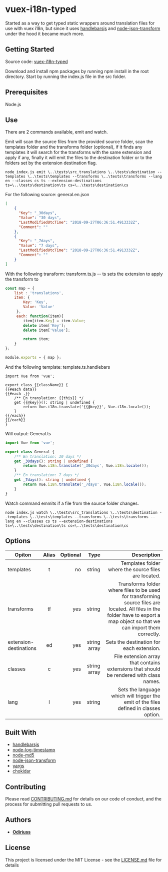 # vuex-i18n-typed

Started as a way to get typed static wrappers around translation files for use with vuex i18n, but since it uses [handlebarsjs](http://handlebarsjs.com) and [node-json-transform](https://github.com/bozzltron/node-json-transform) under the hood it became much more.

## Getting Started

Source code: [vuex-i18n-typed](https://github.com/Odiriuss/vuex-i18n-typed)

Download and install npm packages by running npm install in the root directory.
Start by running the index.js file in the src folder.

## Prerequisites

Node.js

## Use

There are 2 commands available, emit and watch.

Emit will scan the source files from the provided source folder, scan the templates folder and the transforms folder (optional), if it finds any templates it will search for the transforms with the same extension and apply if any, finally it will emit the files to the destination folder or to the folders set by the extension destination flag. 

```
node index.js emit \..\tests\src_translations \..\tests\destination --templates \..\tests\templates --transforms \..\tests\transforms --lang en --classes cs ts --extension-destinations ts=\..\tests\destination\ts cs=\..\tests\destination\cs
```

For the following source: general.en.json

```json
[
    {
      "Key": "_30days",
      "Value": "30 days",
      "LastModifiedUtcTime": "2018-09-27T06:36:51.4913332Z",
      "Comment": ""
    },
    {
      "Key": "_7days",
      "Value": "7 days",
      "LastModifiedUtcTime": "2018-09-27T06:36:51.4913332Z",
      "Comment": ""
    }
]
```

With the following transform: transform.ts.js -- ts sets the extension to apply the transform to

```javascript
const map = {
    list : 'translations',
    item: {
        Key: 'Key',
        Value: 'Value'
     },
     each: function(item){
        item[item.Key] = item.Value;
        delete item['Key'];
        delete item['Value'];

        return item;
    }
};

module.exports = { map };
```

And the following template: template.ts.handlebars

```
import Vue from 'vue';

export class {{className}} {
{{#each data}}
{{#each .}}
    /** En translation: {{this}} */
    get {{@key}}(): string | undefined {
        return Vue.i18n.translate('{{@key}}', Vue.i18n.locale());
    }
{{/each}}
{{/each}}
}
```

Will output: General.ts

```typescript
import Vue from 'vue';

export class General {
    /** En translation: 30 days */
    get _30days(): string | undefined {
        return Vue.i18n.translate('_30days', Vue.i18n.locale());
    }
    /** En translation: 7 days */
    get _7days(): string | undefined {
        return Vue.i18n.translate('_7days', Vue.i18n.locale());
    }
}
```

Watch command emmits if a file from the source folder changes.

```
node index.js watch \..\tests\src_translations \..\tests\destination --templates \..\tests\templates --transforms \..\tests\transforms --lang en --classes cs ts --extension-destinations ts=\..\tests\destination\ts cs=\..\tests\destination\cs
```

## Options

| Opiton        | Alias           | Optional | Type | Description  |
| ------------- |:-------------:| -----:|-----:|-----:|
| templates | t | no | string | Templates folder where the source files are located.
| transforms | tf | yes | string | Transforms folder where files to be used for transforming source files are located. All files in the folder have to export a map object so that we can import them correctly.
| extension-destinations | ed | yes | string array |Sets the destination for each extension.
| classes | c | yes | string array | File extension array that contains extensions that should be rendered with class names. |
| lang      | l | yes | string | Sets the language which will trigger the emit of the files defined in classes option. |

## Built With

* [handlebarsjs](http://handlebarsjs.com/)
* [node-log-timestamp](https://github.com/bahamas10/node-log-timestamp#readme)
* [node-md5](https://github.com/pvorb/node-md5#readme)
* [node-json-transform](https://github.com/bozzltron/node-json-transform)
* [yargs](http://yargs.js.org/)
* [chokidar](https://github.com/paulmillr/chokidar)

## Contributing

Please read [CONTRIBUTING.md](https://gist.github.com/PurpleBooth/b24679402957c63ec426) for details on our code of conduct, and the process for submitting pull requests to us.

## Authors

* **[Odiriuss](https://github.com/Odiriuss)**

## License

This project is licensed under the MIT License - see the [LICENSE.md](LICENSE.md) file for details